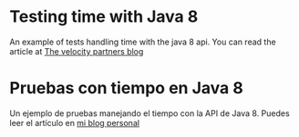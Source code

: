# Testing time with Java 8

An example of tests handling time with the java 8 api. You can read the article at  [The velocity partners blog](http://www.velocitypartners.net/blog/2016/06/03/testing-time-with-java-8/)

# Pruebas con tiempo en Java 8

Un ejemplo de pruebas manejando el tiempo con la API de Java 8. Puedes leer el artículo en [mi blog personal](http://adrianmoya.com/post/pruebas-con-tiempo-en-java-8/)
